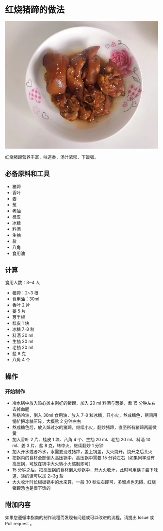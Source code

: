 # 红烧猪蹄的做法

![红烧猪蹄](./红烧猪蹄.jpg)

红烧猪蹄营养丰富，味道香，汤汁浓郁、下饭强。

## 必备原料和工具

- 猪蹄
- 香叶
- 姜
- 葱
- 老抽
- 桂皮
- 冰糖
- 料酒
- 生抽
- 盐
- 八角
- 食用油

## 计算

食用人数：3~4 人

- 猪蹄：2~3 根
- 食用油：30ml
- 香叶 2 片
- 姜 5 片
- 葱半根
- 桂皮 1 块
- 冰糖 7-8 粒
- 料酒 30 ml
- 生抽 20 ml
- 老抽 20 ml
- 盐 8 克
- 八角 4 个

## 操作

### 开始制作

* 冷水锅中放入热心摊主剁好的猪蹄，加入 20 ml 料酒与葱姜，煮 15 分钟左右去掉血腥
* 热锅冷油，倒入 30ml 食用油，放入 7-8 粒冰糖，开小火，熬成糖色，期间用锅铲把冰糖压碎，大概熬 2 分钟左右
* 熬成糖色后，放入焯过水的猪蹄，继续小火，翻炒猪蹄，直至所有猪蹄两面微黄
* 加入香叶 2 片、桂皮 1 块、八角 4 个、生抽 20 ml、老抽 20 ml、料酒 10 ml、姜 3 片、盐 8 克，转中火、继续翻炒 1 分钟
* 加入开水或者冷水，水需要没过猪蹄，盖上锅盖，大火烧开，烧开之后关火
* 把锅内的食材全部倒入高压锅中，高压锅中需要 15 分钟左右（如果同学没有高压锅，可放在锅中大火转小火熬制即可）
* 15 分钟之后，把高压锅的食材倒入炒锅中，开大火收汁，此时可用筷子尝下味道、淡的话可以加 2~3g 盐
* 大火收汁时长根据锅中的水来算，一般 30 秒左右即可，多留点也无碍、红烧猪蹄汤也是很下饭的

## 附加内容

如果您遵循本指南的制作流程而发现有问题或可以改进的流程，请提出 Issue 或 Pull request 。
